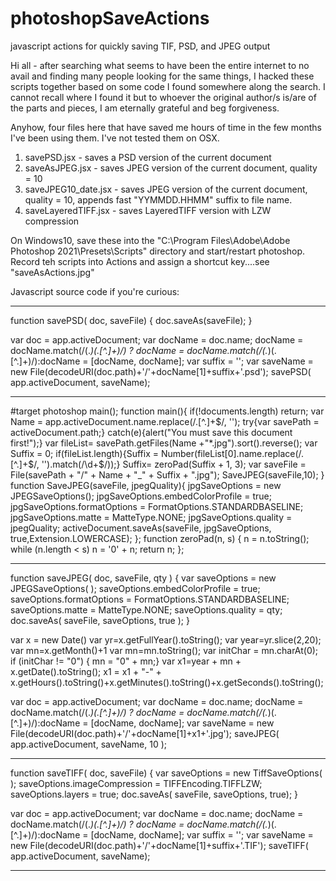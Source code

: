 # photoshopSaveActions
javascript actions for quickly saving TIF, PSD, and JPEG output 

Hi all - after searching what seems to have been the entire internet to no avail and finding many people looking for the same things, I hacked these scripts together based 
on some code I found somewhere along the search. I cannot recall where I found it but to whoever the original author/s is/are of the parts and pieces, I am eternally grateful and beg forgiveness. 

Anyhow, four files here that have saved me hours of time in the few months I've been using them. I've not tested them on OSX. 
1) savePSD.jsx - saves a PSD version of the current document 
2) saveAsJPEG.jsx - saves JPEG version of the current document, quality = 10 
3) saveJPEG10_date.jsx - saves JPEG version of the current document, quality = 10, appends fast "YYMMDD.HHMM" suffix to file name.
4) saveLayeredTIFF.jsx - saves LayeredTIFF version with LZW compression

On Windows10, save these into the "C:\Program Files\Adobe\Adobe Photoshop 2021\Presets\Scripts\" directory and start/restart photoshop. Record teh scripts into Actions and 
assign a shortcut key....see "saveAsActions.jpg" 

Javascript source code if you're curious:

------------------------------------------------------------------------------------------------

function savePSD( doc, saveFile) {
     doc.saveAs(saveFile);
}

var doc = app.activeDocument;
var docName = doc.name;
docName = docName.match(/(.*)(\.[^\.]+)/) ? docName = docName.match(/(.*)(\.[^\.]+)/):docName = [docName, docName];
var suffix = '';
var saveName = new File(decodeURI(doc.path)+'/'+docName[1]+suffix+'.psd');
savePSD( app.activeDocument, saveName);

------------------------------------------------------------------------------------------------

#target photoshop
main();
function main(){
	if(!documents.length) return;
	var Name = app.activeDocument.name.replace(/\.[^\.]+$/, '');
	try{var savePath = activeDocument.path;}
	catch(e){alert("You must save this document first!");}
	var fileList= savePath.getFiles(Name +"*.jpg").sort().reverse();
	var Suffix = 0;
	if(fileList.length){Suffix = Number(fileList[0].name.replace(/\.[^\.]+$/, '').match(/\d+$/));}
	Suffix= zeroPad(Suffix + 1, 3);
	var saveFile = File(savePath + "/" + Name + "_" + Suffix + ".jpg");
	SaveJPEG(saveFile,10);
		}
			function SaveJPEG(saveFile, jpegQuality){
			jpgSaveOptions = new JPEGSaveOptions();
			jpgSaveOptions.embedColorProfile = true;
			jpgSaveOptions.formatOptions = FormatOptions.STANDARDBASELINE;
			jpgSaveOptions.matte = MatteType.NONE;
			jpgSaveOptions.quality = jpegQuality; 
			activeDocument.saveAs(saveFile, jpgSaveOptions, true,Extension.LOWERCASE);
		};
	function zeroPad(n, s) { 
	   n = n.toString(); 
	   while (n.length < s)  n = '0' + n; 
	   return n; 
};

------------------------------------------------------------------------------------------------

function saveJPEG( doc, saveFile, qty ) {
     var saveOptions = new JPEGSaveOptions( );
     saveOptions.embedColorProfile = true;
     saveOptions.formatOptions = FormatOptions.STANDARDBASELINE;
     saveOptions.matte = MatteType.NONE;
     saveOptions.quality = qty; 
     doc.saveAs( saveFile, saveOptions, true );
}

var x = new Date()
var yr=x.getFullYear().toString();
var year=yr.slice(2,20);
var mn=x.getMonth()+1
var mn=mn.toString();
var initChar = mn.charAt(0);
if (initChar != "0") {
     mn = "0" + mn;} 
var x1=year + mn + x.getDate().toString();
x1 = x1 + "-" +  x.getHours().toString()+x.getMinutes().toString()+x.getSeconds().toString();

var doc = app.activeDocument;
var docName = doc.name;
docName = docName.match(/(.*)(\.[^\.]+)/) ? docName = docName.match(/(.*)(\.[^\.]+)/):docName = [docName, docName];
var saveName = new File(decodeURI(doc.path)+'/'+docName[1]+x1+'.jpg');
saveJPEG( app.activeDocument, saveName, 10 );

------------------------------------------------------------------------------------------------

function saveTIFF( doc, saveFile) {
     var saveOptions = new TiffSaveOptions( );
     saveOptions.imageCompression = TIFFEncoding.TIFFLZW;
     saveOptions.layers = true;
     doc.saveAs( saveFile, saveOptions, true);
}

var doc = app.activeDocument;
var docName = doc.name;
docName = docName.match(/(.*)(\.[^\.]+)/) ? docName = docName.match(/(.*)(\.[^\.]+)/):docName = [docName, docName];
var suffix = '';
var saveName = new File(decodeURI(doc.path)+'/'+docName[1]+suffix+'.TIF');
saveTIFF( app.activeDocument, saveName);

------------------------------------------------------------------------------------------------
